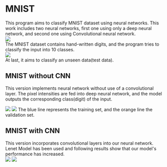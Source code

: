 # MNIST
This program aims to classify MNIST dataset using neural networks. This work includes two neural networks, first one using only a deep neural network, and second one using Convolutional neural network.
<br/>
![](https://github.com/Rietchie0119/Lane-detection/assets/28763133/4a94aade-63fc-4fa0-9677-f4dc6221cd11)<br/>
The MNIST dataset contains hand-written digits, and the program tries to classify the input into 10 classes.
<br/>
![](https://github.com/Rietchie0119/Lane-detection/assets/28763133/45ad1de4-77a6-4289-8597-e2e4a7c739ed)<br/>
At last, it aims to classify an unseen data(test data).
## MNIST without CNN
This version implements neural network without use of a convolutional layer. The pixel intensities are fed into deep neural network, and the model outputs the corresponding class(digit) of the input.<br/>

![](https://github.com/Rietchie0119/Lane-detection/assets/28763133/8068014b-95e4-441c-b46b-44884e255ca8)
![](https://github.com/Rietchie0119/Lane-detection/assets/28763133/7b064dc2-64fb-4738-9328-f0be6596ad28)
The blue line represents the training set, and the orange line the validation set.<br/>

## MNIST with CNN
This version incorporates convolutional layers into our neural network. Lenet Model has been used and following results show that our model's performance has increased.<br/>
![](https://github.com/Rietchie0119/Lane-detection/assets/28763133/e90f46d3-5553-4ce1-9ee0-57b53c31831f)
![](https://github.com/Rietchie0119/Lane-detection/assets/28763133/916d1db7-5f7a-4a97-b1e4-037265ae65c7)
